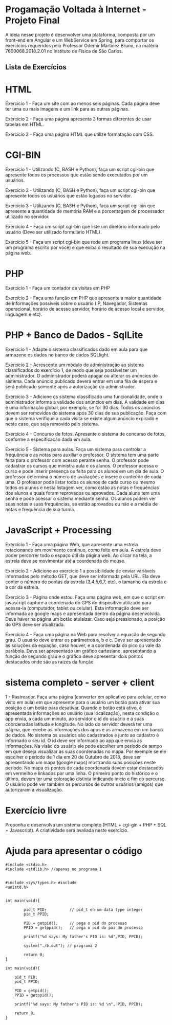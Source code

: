 # Progamação Voltada à Internet - Projeto Final
A ideia nesse projeto é desenvolver uma plataforma, composta por um front-end em Angular e um WebService em Spring, para comportar os exercícios requeridos pelo Professor Odemir Martinez Bruno, na matéria 7600068.2018.2.01 no Instituto de Física de São Carlos.

<!DOCTYPE html PUBLIC "-//W3C//DTD XHTML 1.0 Transitional//EN" "http://www.w3.org/TR/xhtml1/DTD/xhtml1-transitional.dtd">
<html xmlns="http://www.w3.org/1999/xhtml">
<head>
  <meta http-equiv="Content-Type" content="text/html; charset=utf-8" />
  <meta http-equiv="Content-Style-Type" content="text/css" />
  <meta name="generator" content="pandoc" />
  <meta name="author" content="Lista de Exercícios" />
  <style type="text/css">code{white-space: pre;}</style>
</head>
<body>
<div id="header">
<h2 class="author">Lista de Exercícios</h2>
</div>
<h1 id="html">HTML</h1>
<p>Exercício 1 - Faça um site com ao menos seis páginas. Cada página deve ter uma ou mais imagens e um link para as outras páginas.</p>
<p>Exercício 2 - Faça uma página apresenta 3 formas diferentes de usar tabelas em HTML.</p>
<p>Exercício 3 - Faça uma página HTML que utilize formatação com CSS.</p>
<h1 id="cgi-bin">CGI-BIN</h1>
<p>Exercício 1 - Utilizando (C, BASH e Python), faça um script cgi-bin que apresente todos os processos que estão sendo executados por um usuários.</p>
<p>Exercício 2 - Utilizando (C, BASH e Python), faça um script cgi-bin que apresente todos os usuários que estão logados no servidor.</p>
<p>Exercício 3 - Utilizando (C, BASH e Python), faça um script cgi-bin que apresente a quantidade de memória RAM e a porcentagem de processador utilizado no servidor.</p>
<p>Exercício 4 - Faça um script cgi-bin que liste um diretório informado pelo usuário (Deve ser utilizado formulário HTML).</p>
<p>Exercício 5 - Faça um script cgi-bin que rode um programa linux (deve ser um programa escrito por você) e que exiba o resultado de sua execução na página web.</p>
<h1 id="php">PHP</h1>
<p>Exercício 1 - Faça um contador de visitas em PHP</p>
<p>Exercício 2 - Faça uma função em PHP que apresente a maior quantidade de informações possíveis sobre o usuário (IP, Navegador, Sistemas operacional, horário de acesso servidor, horário de acesso local e servidor, linguagem e etc).</p>
<h1 id="php-banco-de-dados---sqllite">PHP + Banco de Dados - SqlLite</h1>
<p>Exercício 1 - Adapte o sistema classificados dado em aula para que armazene os dados no banco de dados SQLlight.</p>
<p>Exercício 2 - Acrescente um módulo de administração ao sistema classificados do exercício 1, de modo que seja possível ter um administrador. O administrador poderá apagar ou alterar os anúncios do sistema. Cada anúncio publicado deverá entrar em uma fila de espera e será publicado somente após a autorização do administrador.</p>
<p>Exercício 3 - Adicione os sistema classificado uma funcionalidade, onde o administrador informa a validade dos anúncios em dias. A validade em dias é uma informação global, por exemplo, se for 30 dias. Todos os anúncios devem ser removidos do sistema após 30 dias de sua publicação. Faça com que o sistema verifique a cada visita se existe algum anúncio expirado e neste caso, que seja removido pelo sistema.</p>
<p>Exercício 4 - Concurso de fotos. Apresente o sistema de concurso de fotos, conforme a especificação dada em aula.</p>
<p>Exercício 5 - Sistema para aulas. Faça um sistema para controlar a frequência e as notas para auxiliar o professor. O sistema tem uma parte feita para o professor com acesso perante senha. O professor pode cadastrar os cursos que ministra aula e os alunos. O professor acessa o curso e pode inserir presença ou falta para os alunos em um dia de aula. O professor determina o número de avaliações e insere o conteúdo de cada uma. O professor pode listar todos os alunos de cada curso ou mesmo todos os alunos e nesta listagem ver, como estão as notas e frequências dos alunos e quais foram reprovados ou aprovados. Cada aluno tem uma senha e pode acessar o sistema mediante senha. Os alunos podem ver suas notas e suas frequências, se estão aprovados ou não e a média de notas e frequência de sua turma.</p>
<h1 id="javascript-processing">JavaScript + Processing</h1>
<p>Exercício 1 - Faça uma página Web, que apresente uma estrela rotacionando em movimento continuo, como feito em aula. A estrela deve poder percorrer todo o espaço útil da página web. Ao clicar na tela, a estrela deve se movimentar até a coordenada do mouse.</p>
<p>Exercício 2 - Adicione ao exercício 1 a possibilidade de enviar variáveis informadas pelo método GET, que deve ser informada pela URL. Ela deve conter o número de pontas da estrela (3,4,5,6,7, etc), o tamanho da estrela e a cor da estrela.</p>
<p>Exercício 3 - Página onde estou. Faça uma página web, em que o script em javascript capture a coordenada do GPS do dispositivo utilizado para acessa-la (computador, tablet ou celular). Esta informação deve ser informada ao google maps e apresentada dentro da página desenvolvida. Deve haver na página um botão atulaizar. Caso seja pressionado, a posição do GPS deve ser atualizada.</p>
<p>Exercício 4 - Faça uma página na Web para resolver a equação de segundo grau. O usuário deve entrar os parâmetros a, b e c. Deve ser apresentado as soluções da equação, caso houver, e a coordenada do pico ou vale da parábola. Deve ser apresentado um gráfico cartesiano, apresentando a função de segundo grau e o gráfico deve apresentar dois pontos destacados onde são as raízes da função.</p>
<h1 id="sistema-completo---server-client">sistema completo - server + client</h1>
<p>1 - Rastreador. Faça uma página (converter em aplicativo para celular, como visto em aula) em que apresente para o usuário um botão para ativar sua posição e um botão para desativar. Quando o botão está ativo, é apresentada informações ao usuário (sua localização), nesta condição o app envia, a cada um minuto, ao servidor o id do usuário e a suas coordenadas latitude e longitude. No lado do servidor deverá ter uma página, que recebe as informações dos apps e as armazena em um banco de dados. No sistema os usuários são cadastrados e junto ao cadastro é informado o seu id. O id deve ser informado ao app que envia as informações. Na visão do usuário ele pode escolher um período de tempo em que deseja visualizar as suas coordenadas no mapa. Por exemple se ele escolher o período de 1 dia em 20 de Outubro de 2018, deve ser apresentando um mapa (google maps) mostrando suas posições neste período. No mapa os pontos de cada coordenada devem estar destacados em vermelho e linkados por uma linha. O primeiro ponto do histórico e o último, devem ter uma coloração distinta indicando início e fim do percurso. O usuário pode ver também os percursos de outros usuários (amigos) que autorizaram a visualização.</p>
<h1 id="exercício-livre">Exercício livre</h1>
<p>Proponha e desenvolva um sistema completo (HTML + cgi-gin + PHP + SQL + Javascript). A criatividade será avaliada neste exercício.</p>
<h1 id="ajuda-para-apresentar-o-código">Ajuda para apresentar o código</h1>
<pre><code>#include &lt;stdio.h&gt;
#include &lt;stdlib.h&gt; //apenas no programa 1

#include &lt;sys/types.h&gt;
#include &lt;unistd.h&gt;</code></pre>
<pre><code>int main(void){

        pid_t PID;          // pid_t eh um data type integer
        pid_t PPID;

        PID = getpid();     // pega o pid do processo
        PPID = getppid();   // pega o pid do pai do processo

        printf(&quot;%d says: My father&#39;s PID is: %d&quot;,PID, PPID);

        system(&quot;./b.out&quot;); // programa 2

        return 0;
}</code></pre>
<pre><code>int main(void){

    pid_t PID;
    pid_t PPID;

    PID = getpid();
    PPID = getppid();

    printf(&quot;%d says: My father&#39;s PID is: %d \n&quot;, PID, PPID);

    return 0;
}</code></pre>
</body>
</html>

